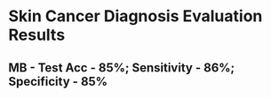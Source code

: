# Skin Cancer Diagnosis Evaluation Results
## MB - Test Acc - 85%; Sensitivity - 86%; Specificity - 85%
